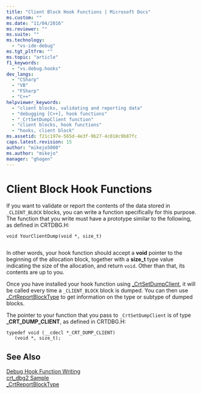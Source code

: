 ```yaml
---
title: "Client Block Hook Functions | Microsoft Docs"
ms.custom: ""
ms.date: "11/04/2016"
ms.reviewer: ""
ms.suite: ""
ms.technology: 
  - "vs-ide-debug"
ms.tgt_pltfrm: ""
ms.topic: "article"
f1_keywords: 
  - "vs.debug.hooks"
dev_langs: 
  - "CSharp"
  - "VB"
  - "FSharp"
  - "C++"
helpviewer_keywords: 
  - "client blocks, validating and reporting data"
  - "debugging [C++], hook functions"
  - "_CrtSetDumpClient function"
  - "client blocks, hook functions"
  - "hooks, client block"
ms.assetid: f21c197e-565d-4e3f-9b27-4c018c9b87fc
caps.latest.revision: 15
author: "mikejo5000"
ms.author: "mikejo"
manager: "ghogen"
---
```

# Client Block Hook Functions
If you want to validate or report the contents of the data stored in `_CLIENT_BLOCK` blocks, you can write a function specifically for this purpose. The function that you write must have a prototype similar to the following, as defined in CRTDBG.H:  
  
```  
void YourClientDump(void *, size_t)  
  
```  
  
 In other words, your hook function should accept a **void** pointer to the beginning of the allocation block, together with a **size_t** type value indicating the size of the allocation, and return `void`. Other than that, its contents are up to you.  
  
 Once you have installed your hook function using [_CrtSetDumpClient](/cpp/c-runtime-library/reference/crtsetdumpclient), it will be called every time a `_CLIENT_BLOCK` block is dumped. You can then use [_CrtReportBlockType](/cpp/c-runtime-library/reference/crtreportblocktype) to get information on the type or subtype of dumped blocks.  
  
 The pointer to your function that you pass to `_CrtSetDumpClient` is of type **_CRT_DUMP_CLIENT**, as defined in CRTDBG.H:  
  
```  
typedef void (__cdecl *_CRT_DUMP_CLIENT)  
   (void *, size_t);  
```  
  
## See Also  
 [Debug Hook Function Writing](../debugger/debug-hook-function-writing.md)   
 [crt_dbg2 Sample](http://msdn.microsoft.com/en-us/21e1346a-6a17-4f57-b275-c76813089167)   
 [_CrtReportBlockType](/cpp/c-runtime-library/reference/crtreportblocktype)